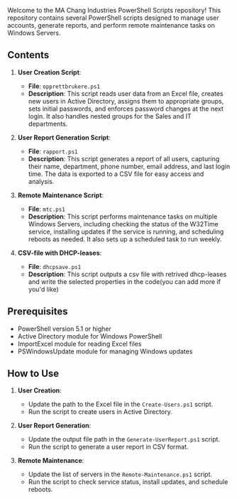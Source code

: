 Welcome to the MA Chang Industries PowerShell Scripts repository! This repository contains several PowerShell scripts designed to manage user accounts, generate reports, and perform remote maintenance tasks on Windows Servers.

## Contents

1. **User Creation Script**: 
   - **File**: `opprettbrukere.ps1`
   - **Description**: This script reads user data from an Excel file, creates new users in Active Directory, assigns them to appropriate groups, sets initial passwords, and enforces password changes at the next login. It also handles nested groups for the Sales and IT departments.
   
2. **User Report Generation Script**: 
   - **File**: `rapport.ps1`
   - **Description**: This script generates a report of all users, capturing their name, department, phone number, email address, and last login time. The data is exported to a CSV file for easy access and analysis.

3. **Remote Maintenance Script**: 
   - **File**: `mtc.ps1`
   - **Description**: This script performs maintenance tasks on multiple Windows Servers, including checking the status of the W32Time service, installing updates if the service is running, and scheduling reboots as needed. It also sets up a scheduled task to run weekly.
  
4. **CSV-file with DHCP-leases**: 
   - **File**: `dhcpsave.ps1`
   - **Description**: This script outputs a csv file with retrived dhcp-leases and write the selected properties in the code(you can add more if you'd like) 

## Prerequisites

- PowerShell version 5.1 or higher
- Active Directory module for Windows PowerShell
- ImportExcel module for reading Excel files
- PSWindowsUpdate module for managing Windows updates

## How to Use

1. **User Creation**:
   - Update the path to the Excel file in the `Create-Users.ps1` script.
   - Run the script to create users in Active Directory.

2. **User Report Generation**:
   - Update the output file path in the `Generate-UserReport.ps1` script.
   - Run the script to generate a user report in CSV format.

3. **Remote Maintenance**:
   - Update the list of servers in the `Remote-Maintenance.ps1` script.
   - Run the script to check service status, install updates, and schedule reboots.
